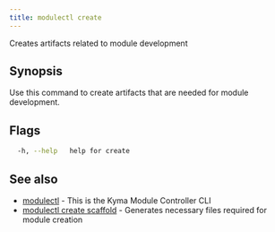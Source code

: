 ```yaml
---
title: modulectl create
---
```


Creates artifacts related to module development

## Synopsis

Use this command to create artifacts that are needed for module development.

## Flags

```bash
  -h, --help   help for create
```

## See also

* [modulectl](modulectl.md)	 - This is the Kyma Module Controller CLI
* [modulectl create scaffold](modulectl_create_scaffold.md)	 - Generates necessary files required for module creation

